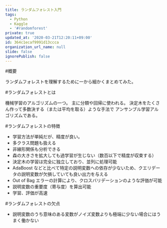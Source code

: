 ```yaml
---
title: ランダムフォレスト入門
tags:
  - Python
  - Kaggle
  - '#randomforest'
private: true
updated_at: '2020-03-21T12:20:11+09:00'
id: 364c1ecaf9991d13ccca
organization_url_name: null
slide: false
ignorePublish: false
---
```

#概要

ランダムフォレストを理解するために一から細かくまとめてみた。

#ランダムフォレストとは

機械学習のアルゴリズムの一つ。
主に分類や回帰に使われる。
決定木をたくさん作って多数決する（または平均を取る）ような手法で
アンサンブル学習アルゴリズムである。

#ランダムフォレストの特徴

* 学習方法が単純だが、精度が良い。
* 多クラス問題も扱える
* 非線形関係も分析できる
* 森の大きさを拡大しても過学習が生じない（数百以下で精度が収束する）
* 決定木の学習は完全に独立しており、並列に処理可能
* AdaBoost などと比べて特定の説明変数への依存が少ないため、クエリデータの説明変数が欠損していても良い出力を与える
* Out of Bag エラーの計算により、クロスバリデーションのような評価が可能
* 説明変数の重要度（寄与度）を算出可能
* 学習、評価が高速


#ランダムフォレストの欠点

* 説明変数のうち意味のある変数がノイズ変数よりも極端に少ない場合にはうまく働かない

